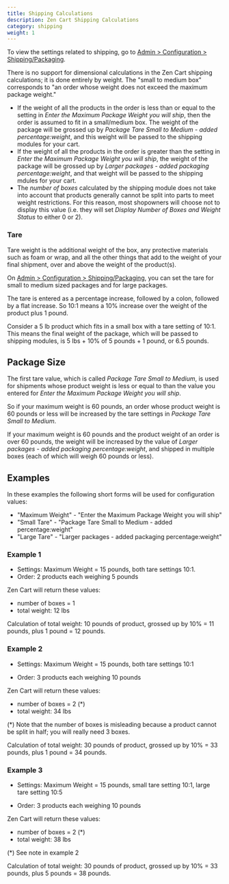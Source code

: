 ```yaml
---
title: Shipping Calculations 
description: Zen Cart Shipping Calculations 
category: shipping
weight: 1
---
```


To view the settings related to shipping, go to 
[Admin > Configuration > Shipping/Packaging](/user/admin_pages/configuration/configuration_shippingpackaging/). 

There is no support for dimensional calculations in the Zen Cart shipping calculations; it is done entirely by weight.  The "small to medium box" corresponds 
to "an order whose weight does not exceed the maximum package weight." 

* If the weight of all the products in the order is less than or equal to the setting in 
_Enter the Maximum Package Weight you will ship_, then the order
is assumed to fit in a small/medium box.  The weight of the package
will be grossed up by _Package Tare Small to Medium  - added percentage:weight_, and this weight will be passed to the shipping modules for your cart. 
* If the weight of all the products in the order is greater than the setting in _Enter the Maximum Package Weight you will ship_, the 
weight of the package will be grossed up by _Larger packages - added packaging percentage:weight_, and that weight will be passed to the shipping mdules for your cart. 
* The _number of boxes_ calculated by the shipping module does not take into account that products generally cannot be split into parts to meet weight restrictions.  For this reason, most shopowners will choose not to display this value (i.e. they will set _Display Number of Boxes and Weight Status_ to either 0 or 2). 


### Tare
Tare weight is the additional weight of the box, any protective materials such as foam or wrap, and all the other things that add to the weight of your final shipment,
over and above the weight of the product(s). 

On [Admin > Configuration > Shipping/Packaging](/user/admin_pages/configuration/configuration_shippingpackaging/), you can set the tare for small to medium sized packages and for large packages. 

The tare is entered as a percentage increase, followed  by a colon, followed by a flat increase.   So 10:1 means a 10% increase over the weight of the product plus 1 pound.

Consider a 5 lb product which fits in a small box with a tare setting of 10:1. 
This means the final weight of the package, which will be passed to shipping modules, 
is 5 lbs + 10% of 5 pounds + 1 pound, or 6.5 pounds.

## Package Size 
The first tare value, which is called *Package Tare Small to Medium*, is used
for shipments whose product weight is less or equal to than the value you entered for 
*Enter the Maximum Package Weight you will ship*.  

So if your maximum weight is 60 pounds, an order whose product weight is 
60 pounds or less will be increased by the tare settings in *Package Tare Small to Medium*. 

If your maximum weight is 60 pounds and the product weight of an order is over 60 pounds, the weight will be increased by the value of *Larger packages - added packaging percentage:weight*, and shipped in multiple boxes (each of which will weigh 60 pounds or less). 

## Examples 
In these examples the following short forms will be used for configuration values: 

- "Maximum Weight" - "Enter the Maximum Package Weight you will ship"
- "Small Tare" - "Package Tare Small to Medium - added percentage:weight"
- "Large Tare" - "Larger packages - added packaging percentage:weight" 

### Example 1 

- Settings: Maximum Weight = 15 pounds, both tare settings 10:1. 
- Order: 2 products each weighing 5 pounds 

Zen Cart will return these values: 

- number of boxes = 1
- total weight: 12 lbs 

Calculation of total weight: 10 pounds of product, grossed up by 10% = 11 pounds, plus 1 pound = 12 pounds. 


### Example 2  

- Settings: Maximum Weight = 15 pounds, both tare settings 10:1 

- Order: 3 products each weighing 10 pounds 

Zen Cart will return these values: 
 
- number of boxes = 2 (*) 
- total weight: 34 lbs  

(*) Note that the number of boxes is misleading because a product cannot be split in half; you will really need 3 boxes. 

Calculation of total weight: 30 pounds of product, grossed up by 10% = 33 pounds, plus 1 pound = 34 pounds. 

### Example 3 

- Settings: Maximum Weight = 15 pounds, small tare setting 10:1, large tare setting 10:5 

- Order: 3 products each weighing 10 pounds 

Zen Cart will return these values: 
 
- number of boxes = 2 (*) 
- total weight: 38 lbs  

(*) See note in example 2 

Calculation of total weight: 30 pounds of product, grossed up by 10% = 33 pounds, plus 5 pounds = 38 pounds. 



